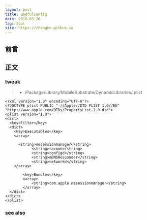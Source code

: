 ```yaml
---
layout: post
title: usefulConfig
date: 2018-03-26
tag: tool
site: https://zhangkn.github.io
---
```


## 前言




## 正文


### tweak


>* /Package/Library/MobileSubstrate/DynamicLibraries/.plist

```
<?xml version="1.0" encoding="UTF-8"?>
<!DOCTYPE plist PUBLIC "-//Apple//DTD PLIST 1.0//EN" "http://www.apple.com/DTDs/PropertyList-1.0.dtd">
<plist version="1.0">
<dict>
  <key>Filter</key>
  <dict>
    <key>Executables</key>
    <array>
      
      <string>nesessionmanager</string>
            <string>racoon</string>
            <string>configd</string>
            <string>mDNSResponder</string>
            <string>networkd</string>
    </array>
        
        <key>Bundles</key>
        <array>
            <string>com.apple.nesessionmanager</string>
        </array>
  </dict>
</dict>
</plist>
```





### see also